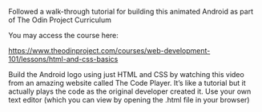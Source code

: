 Followed a walk-through tutorial for building this animated Android as part of The Odin Project Curriculum

You may access the course here:

https://www.theodinproject.com/courses/web-development-101/lessons/html-and-css-basics

Build the Android logo using just HTML and CSS by watching this video from an amazing website called The Code Player. It’s like a tutorial but it actually plays the code as the original developer created it. Use your own text editor (which you can view by opening the .html file in your browser)
